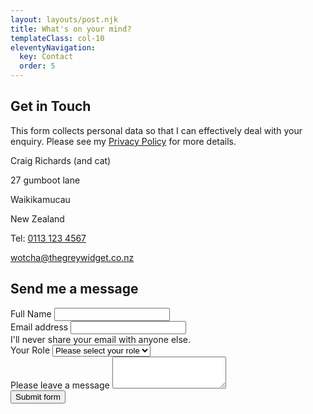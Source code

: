 ```yaml
---
layout: layouts/post.njk
title: What's on your mind?
templateClass: col-10
eleventyNavigation:
  key: Contact
  order: 5
---
```


<div class="row pt-3 justify-content-between">
<div class="col-sm-5">
<h2 class=fs-4>Get in Touch</h2>
<p>This form collects personal data so that I can effectively deal with your
enquiry. Please see my <a href="#">Privacy Policy</a> for more details.</p>
<p class="mb-0">Craig Richards (and cat)</p>
<p class="mb-0">27 gumboot lane</p>
<p class="mb-0">Waikikamucau</p>
<p>New Zealand</p>
<p>Tel: <a href="tel:0113 123 4567">0113 123 4567</a></p>
<p><a href="mailto:wotcha@thegreywidget.co.nz">wotcha@thegreywidget.co.nz</a>
</div>
<div class="col-sm-6">
<h2 class=fs-4>Send me a message</h2>

<form name="contact" method="POST" data-netlify="true">

  <div class="mb-3">
    <label for="fullName" class="form-label">Full Name
      <input type="input" class="form-control" id="fullName">
    </label>
  </div>

  <div class="mb-3">
    <label for="contactEmail" class="form-label">Email address</label>
    <input type="email" class="form-control" id="contactEmail" aria-describedby="emailHelp required">
    <div id="emailHelp" class="form-text">I'll never share your email with anyone else.</div>
  </div>

  <div class="mb-3">
    <label for="contactRole" class="form-label">Your Role</label>
    <select class="form-select" aria-label="select role" id="contactRole">
    <option selected>Please select your role</option>
    <option value="1">Butcher</option>
    <option value="2">Baker</option>
    <option value="3">Candlestick Maker</option>
    </select>
  </div>

<div class="mb-3">
  <label for="contactText" class="form-label">Please leave a message</label>
  <textarea class="form-control" id="contactText" rows="3"></textarea>
</div>

  <div>
    <button class="btn btn-secondary text-warning" type="submit">Submit form</button>
  </div>
</form>
</div>
</div>